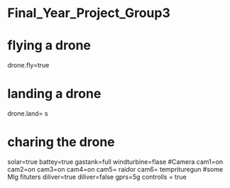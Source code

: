 # Final_Year_Project_Group3

# flying a drone

drone.fly=true

# landing a drone 
drone.land= s
# charing the drone

solar=true
battey=true
gastank=full
windturbine=flase
#Camera
 cam1=on
 cam2=on
 cam3=on
 cam4=on
 cam5= raidor
 cam6= temprituregun
 #some Mlg fituters 
 diliver=true
 diliver=false
 gprs=5g
 controlls = true 


